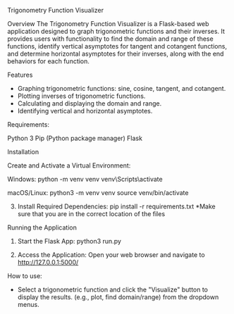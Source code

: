 Trigonometry Function Visualizer

Overview
The Trigonometry Function Visualizer is a Flask-based web application designed to graph trigonometric functions and their inverses. It provides users with functionality to find the domain and range of these functions, identify vertical asymptotes for tangent and cotangent functions, and determine horizontal asymptotes for their inverses, along with the end behaviors for each function.

Features

- Graphing trigonometric functions: sine, cosine, tangent, and cotangent.
- Plotting inverses of trigonometric functions.
- Calculating and displaying the domain and range.
- Identifying vertical and horizontal asymptotes.

Requirements:

Python 3
Pip (Python package manager)
Flask

Installation

Create and Activate a Virtual Environment:

Windows:
python -m venv venv
venv\Scripts\activate

macOS/Linux:
python3 -m venv venv
source venv/bin/activate

3. Install Required Dependencies:
pip install -r requirements.txt
*Make sure that you are in the correct location of the files


Running the Application

1. Start the Flask App:
   python3 run.py

2. Access the Application:
   Open your web browser and navigate to http://127.0.0.1:5000/

How to use:

- Select a trigonometric function and click the "Visualize" button to display the results. (e.g., plot, find domain/range) from the dropdown menus.

